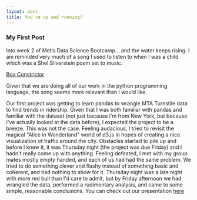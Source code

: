 ```yaml
---
layout: post
title: You're up and running!
---
```



### My First Post
Into week 2 of Metis Data Science Bootcamp... and the water keeps rising. I am reminded very much of a song I used to listen to when I was a child which was a Shel Silverstein poem set to music.

[Boa Constrictor](https://www.youtube.com/watch?v=Sa48bc0P0XI)

Given that we are doing all of our work in the python programming language, the song seems more relevant than I would like.


Our first project was getting to learn pandas to wrangle MTA Turnstile data to find trends in ridership. Given that I was both familiar with pandas and familiar with the dataset (not just because i'm from New York, but because I've actually looked at the data before), I expected the project to be a breeze. This was not the case. Feeling audacious, I tried to revisit the magical "Alice in Wonderland" world of d3.js in hopes of creating a nice visualization of traffic around the city. Obstacles started to pile up and before I knew it, it was Thursday night (the project was due Friday) and I hadn't really come up with anything. Feeling defeated, I met with my group mates mostly empty handed, and each of us had had the same problem. We tried to do something clever and flashy instead of something basic and coherent, and had nothing to show for it. Thursday night was a late night with more red bull than I'd care to admit, but by Friday afternoon we had wrangled the data, performed a rudimentary analysis, and came to some simple, reasonable conclusions. You can check out our presentation [here](https://github.com/rshap91/Metis_MTA)
